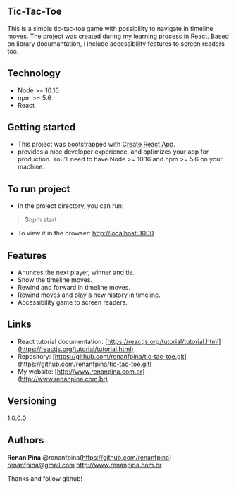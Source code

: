 ## Tic-Tac-Toe

This is a simple tic-tac-toe game with possibility to navigate in timeline moves. The project was created during my learning process in React. Based on library documantation, I include accessibility features to screen readers too.


## Technology 

* Node >= 10.16
* npm >= 5.6 
* React


## Getting started

* This project was bootstrapped with [Create React App](https://github.com/facebook/create-react-app).
* provides a nice developer experience, and optimizes your app for production. You’ll need to have Node >= 10.16 and npm >= 5.6 on your machine.


## To run project

* In the project directory, you can run:
>$npm start

* To view it in the browser:
[http://localhost:3000](http://localhost:3000) 


## Features

  - Anunces the next player, winner and tie.
  - Show the timeline moves.
  - Rewind and forward in timeline moves.
  - Rewind moves and play a new history in timeline.
  - Accessibility game to screen readers.


## Links

  - React tutorial documentation: [https://reactjs.org/tutorial/tutorial.html](https://reactjs.org/tutorial/tutorial.html)
  - Repository: [https://github.com/renanfpina/tic-tac-toe.git](https://github.com/renanfpina/tic-tac-toe.git)
  - My website: [http://www.renanpina.com.br](http://www.renanpina.com.br)


## Versioning

1.0.0.0


## Authors

**Renan Pina**
@renanfpina(https://github.com/renanfpina)
renanfpina@gmail.com
http://www.renanpina.com.br


Thanks and follow github!
